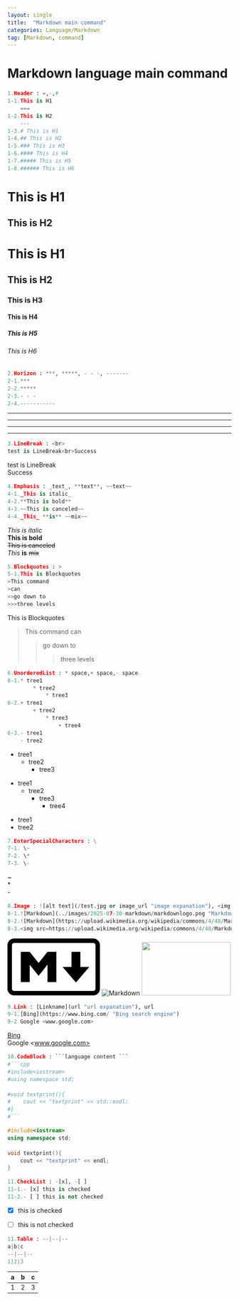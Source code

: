```yaml
---
layout: single
title:  "Markdown main command"
categories: Language/Markdown
tag: [Markdown, command]
---
```


# Markdown language main command

```python
1.Header : =,-,# 
1-1.This is H1
    ===
1-2.This is H2
    ---
1-3.# This is H1
1-4.## This is H2
1-5.### This is H3
1-6.#### This is H4
1-7.##### This is H5
1-8.###### This is H6
```


This is H1
===
This is H2
---
# This is H1
## This is H2
### This is H3
#### This is H4
##### This is H5
###### This is H6


```python
2.Horizon : ***, *****, - - -, -------
2-1.***
2-2.*****
2-3.- - -
2-4.-----------
```

***
*****
- - -
-----------


```python
3.LineBreak : <br>
test is LineBreak<br>Success
```

test is LineBreak<br>Success


```python
4.Emphasis : _text_, **text**, ~~text~~
4-1._This is italic_
4-2.**This is bold**
4-3.~~This is canceled~~
4-4._This_ **is** ~~mix~~
```

_This is italic_<br>
**This is bold**<br>
~~This is canceled~~<br>
_This_ **is** ~~mix~~


```python
5.Blockquotes : >
5-1.This is Blockquotes
>This command
>can
>>go down to
>>>three levels
```

This is Blockquotes
>This command
>can
>>go down to
>>>three levels


```python
6.UnorderedList : * space,+ space,- space
6-1.* tree1
        * tree2
            * tree3
6-2.+ tree1
        + tree2
            * tree3
                + tree4 
6-3.- tree1
    - tree2    
```

* tree1
    * tree2
        * tree3

+ tree1
    + tree2
        * tree3
            + tree4

- tree1
- tree2


```python
7.EnterSpecialCharacters : \
7-1. \~
7-2. \*
7-3. \-
```

\~<br>
\*<br>
\-


```python
8.Image : ![alt text](/test.jpg or image_url "image expanation"), <img width="00px" height="00px"></img>
8-1.![Markdown](../images/2025-07-30-markdown/markdownlogo.png "Markdownlogo")
8-2.![Markdown](https://upload.wikimedia.org/wikipedia/commons/4/48/Markdown-mark.svg "Markdownlogo")
8-3.<img src=https://upload.wikimedia.org/wikipedia/commons/4/48/Markdown-mark.svg width="200px" height="120px"></img>
```

![Markdown](/images/2025-07-30-markdown/markdownlogo.png "Markdownlogo")
![Markdown](https://upload.wikimedia.org/wikipedia/commons/4/48/Markdown-mark.svg "Markdownlogo")
<img src=https://upload.wikimedia.org/wikipedia/commons/4/48/Markdown-mark.svg width="200px" height="120px"></img>


```python
9.Link : [Linkname](url "url expanation"), url
9-1.[Bing](https://www.bing.com/ "Bing search engine")
9-2 Google <www.google.com> 
```

[Bing](https://www.bing.com/ "Bing search engine")<br>
Google <www.google.com>


```python
10.CodeBlock : ```language content ```
#```cpp
#include<iostream>
#using namespace std;

#void textprint(){
#    cout << "textprint" << std::endl;
#}
#```
```


```cpp
#include<iostream>
using namespace std;

void textprint(){
    cout << "textprint" << endl;
}
```


```python
11.CheckList : -[x], -[ ]
11-1.- [x] this is checked
11-2.- [ ] this is not checked
```

- [x] this is checked<br>
- [ ] this is not checked


```python
11.Table : --|--|--
a|b|c
--|--|--
1|2|3
```

a|b|c
--|--|--
1|2|3
